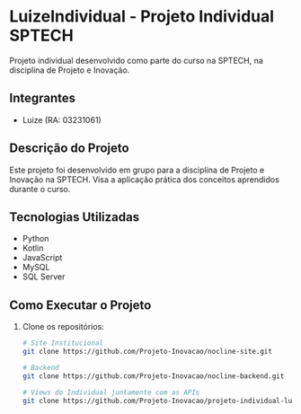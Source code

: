 # LuizeIndividual - Projeto Individual SPTECH

Projeto individual desenvolvido como parte do curso na SPTECH, na disciplina de Projeto e Inovação.

## Integrantes
- Luize (RA: 03231061)

## Descrição do Projeto
Este projeto foi desenvolvido em grupo para a disciplina de Projeto e Inovação na SPTECH. Visa a aplicação prática dos conceitos aprendidos durante o curso.

## Tecnologias Utilizadas
- Python
- Kotlin
- JavaScript
- MySQL
- SQL Server

## Como Executar o Projeto

1. Clone os repositórios:

   ```bash
   # Site Institucional
   git clone https://github.com/Projeto-Inovacao/nocline-site.git

   # Backend
   git clone https://github.com/Projeto-Inovacao/nocline-backend.git

   # Views do Individual juntamente com as APIs
   git clone https://github.com/Projeto-Inovacao/projeto-individual-luize-.git
   
